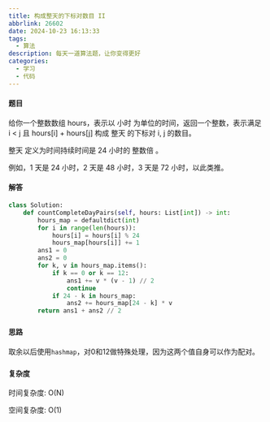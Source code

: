 ```yaml
---
title: 构成整天的下标对数目 II
abbrlink: 26602
date: 2024-10-23 16:13:33
tags: 
  - 算法
description: 每天一道算法题，让你变得更好
categories: 
  - 学习 
  - 代码
---
```


#### 题目

给你一个整数数组 hours，表示以 小时 为单位的时间，返回一个整数，表示满足 i < j 且 hours[i] + hours[j] 构成 整天 的下标对 i, j 的数目。

整天 定义为时间持续时间是 24 小时的 整数倍 。

例如，1 天是 24 小时，2 天是 48 小时，3 天是 72 小时，以此类推。

#### 解答

```python
class Solution:
    def countCompleteDayPairs(self, hours: List[int]) -> int:
        hours_map = defaultdict(int)
        for i in range(len(hours)):
            hours[i] = hours[i] % 24
            hours_map[hours[i]] += 1
        ans1 = 0
        ans2 = 0
        for k, v in hours_map.items():
            if k == 0 or k == 12:
                ans1 += v * (v - 1) // 2
                continue
            if 24 - k in hours_map:
                ans2 += hours_map[24 - k] * v
        return ans1 + ans2 // 2
```

### 

#### 思路

取余以后使用`hashmap`，对0和12做特殊处理，因为这两个值自身可以作为配对。

### 

#### 复杂度

时间复杂度: O(N)

空间复杂度: O(1)

